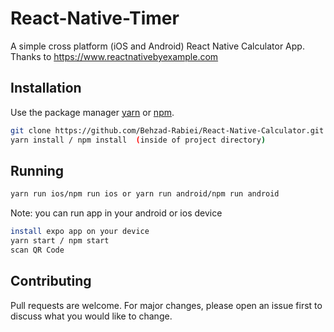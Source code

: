 # React-Native-Timer

A simple cross platform (iOS and Android) React Native Calculator App.
Thanks to https://www.reactnativebyexample.com

## Installation

Use the package manager [yarn](https://yarnpkg.com/) or [npm](https://www.npmjs.com/package/npm).

```bash
git clone https://github.com/Behzad-Rabiei/React-Native-Calculator.git
yarn install / npm install  (inside of project directory)
```

## Running

```bash
yarn run ios/npm run ios or yarn run android/npm run android
```

Note: you can run app in your android or ios device

```bash
install expo app on your device
yarn start / npm start
scan QR Code
```

## Contributing

Pull requests are welcome. For major changes, please open an issue first to discuss what you would like to change.
